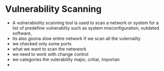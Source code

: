 
# Vulnerability Scanning

- A vulnerabiolity scanning tool is used to scan a network or system for a list of predefine vulnerablity such as system misconfiguration, outdated software,
- its also goona slow entire network if we scan all the vulernality
- we checked only some ports
- what we want to scan the netwwork
- we need to work with change control
- we categories the vulerability major, critial, importan
- 